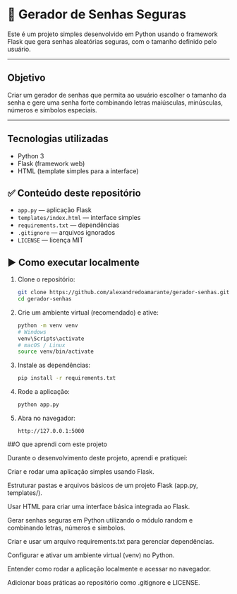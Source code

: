  # 🔐 Gerador de Senhas Seguras


Este é um projeto simples desenvolvido em Python usando o framework Flask que gera senhas aleatórias seguras, com o tamanho definido pelo usuário.

---

## Objetivo

Criar um gerador de senhas que permita ao usuário escolher o tamanho da senha e gere uma senha forte combinando letras maiúsculas, minúsculas, números e símbolos especiais.

---

## Tecnologias utilizadas

- Python 3  
- Flask (framework web)  
- HTML (template simples para a interface)

## ✅ Conteúdo deste repositório
- `app.py` — aplicação Flask
- `templates/index.html` — interface simples
- `requirements.txt` — dependências
- `.gitignore` — arquivos ignorados
- `LICENSE` — licença MIT

## ▶️ Como executar localmente
1. Clone o repositório:
   ```bash
   git clone https://github.com/alexandredoamarante/gerador-senhas.git
   cd gerador-senhas
   ```
2. Crie um ambiente virtual (recomendado) e ative:
   ```bash
   python -m venv venv
   # Windows
   venv\Scripts\activate
   # macOS / Linux
   source venv/bin/activate
   ```
3. Instale as dependências:
   ```bash
   pip install -r requirements.txt
   ```
4. Rode a aplicação:
   ```bash
   python app.py
   ```
5. Abra no navegador:
   ```
   http://127.0.0.1:5000
   ```
##O que aprendi com este projeto

Durante o desenvolvimento deste projeto, aprendi e pratiquei:

Criar e rodar uma aplicação simples usando Flask.

Estruturar pastas e arquivos básicos de um projeto Flask (app.py, templates/).

Usar HTML para criar uma interface básica integrada ao Flask.

Gerar senhas seguras em Python utilizando o módulo random e combinando letras, números e símbolos.

Criar e usar um arquivo requirements.txt para gerenciar dependências.

Configurar e ativar um ambiente virtual (venv) no Python.

Entender como rodar a aplicação localmente e acessar no navegador.

Adicionar boas práticas ao repositório como .gitignore e LICENSE.


